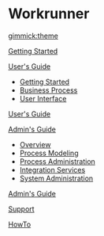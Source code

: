 <!--
  -- Name of your wiki
  -- Do NOT remove the leading `#` character.
  -->

# Workrunner


<!--
  -- Default theme
  -- (Read: http://dynalon.github.io/mdwiki/#!customizing.md#Theme_chooser)
  -->

[gimmick:theme](spacelab)


<!--
  -- Navigation
  -- (Read: http://dynalon.github.io/mdwiki/#!quickstart.md#Adding_a_navigation)
  -->

[Getting Started](pages/gettingstarted.md)

[User's Guide]()

  * [Getting Started](pages/gettingstarted.md)
  * [Business Process](pages/bizprocess.md)
  * [User Interface](pages/ui.md)

[User's Guide](pages/userguide.md)

[Admin's Guide]()

  * [Overview](pages/overview.md)
  * [Process Modeling](pages/process_model.md)
  * [Process Administration](process_admin/ui.md)
  * [Integration Services](integration/ui.md)
  * [System Administration](sys_admin/ui.md)

[Admin's Guide](pages/adminguide.md)



[Support](pages/support.md)

[HowTo](pages/howto.md)

<!-- A more complex navigation example: ----------------------------------------

[Menu Item 1]()

  * # SubMenu Heading 1
  * [SubMenu Item 1](pages/subitem1.md)
  * [SubMenu Item 2](pages/subitem2.md)
  - - - -
  * # SubMenu Heading 2
  * [SubMenu Item 3](pages/subitem3.md)
  - - - -
  * # SubMenu Heading 3
  * [SubMenu Item 3](pages/subitem3.md)

[Menu Item 2](pages/item2.md)

[Menu Item 3](pages/item3.md)

---------------------------------------------------------------------------- -->

<!--
  -- Change the Language
  -- Could be useful when there's more than one language wiki.
  -->

<!--
[Change the Language]()

  * [English (United States)](/en_US/)
  * [English (United Kingdom)](/en_GB/)
  * [Italian](/it/)
-->

<!--
  -- Let the user choose a theme
  -- (Read: http://dynalon.github.io/mdwiki/#!quickstart.md#Adding_a_navigation)
  -->

<!--
[gimmick:themechooser](Choose theme)
-->
